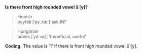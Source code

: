 **Is there front high rounded vowel ü [y]?**

>Finnish<br/>
>pyytää [ˈpyː.tæː] ask.INF

>Hungarian<br/>
>üdvös [ˈyd.vøʃ] ‘beneficial, useful’

**Coding.** The value is '1' if there is front high rounded vowel ü [y].

